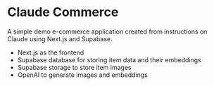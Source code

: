 # Claude Commerce

A simple demo e-commerce application created from instructions on Claude using Next.js and Supabase.

- Next.js as the frontend
- Supabase database for storing item data and their embeddings
- Supabase storage to store item images
- OpenAI to generate images and embeddings
